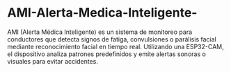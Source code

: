 # AMI-Alerta-Medica-Inteligente-
AMI (Alerta Médica Inteligente) es un sistema de monitoreo para conductores que detecta signos de fatiga, convulsiones o parálisis facial mediante reconocimiento facial en tiempo real. Utilizando una ESP32-CAM, el dispositivo analiza patrones predefinidos y emite alertas sonoras o visuales para evitar accidentes.
